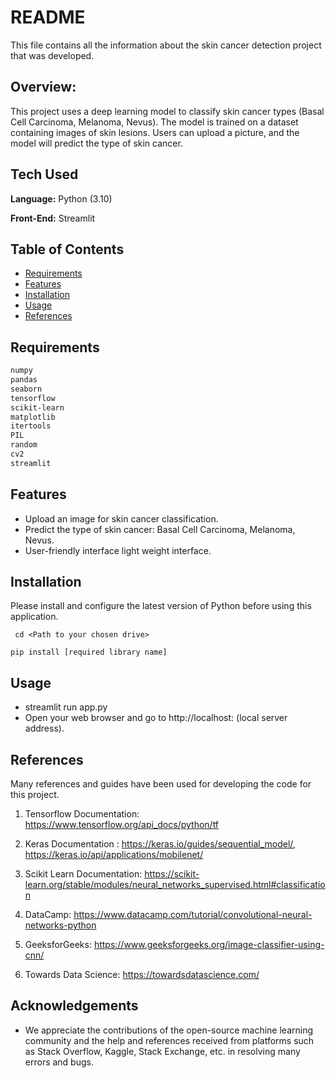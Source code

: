 # README

This file contains all the information about the skin cancer detection project that was developed. 

## Overview: 
This project uses a deep learning model to classify skin cancer types (Basal Cell Carcinoma, Melanoma, Nevus). The model is trained on a dataset containing images of skin lesions. Users can upload a picture, and the model will predict the type of skin cancer.

## Tech Used 

**Language:** Python (3.10)

**Front-End:** Streamlit

## Table of Contents
- [Requirements](#requirements)
- [Features](#features)
- [Installation](#installation)
- [Usage](#usage)
- [References](#reference)

## Requirements
```bash
numpy
pandas
seaborn
tensorflow
scikit-learn
matplotlib
itertools
PIL 
random
cv2         
streamlit
```

## Features

- Upload an image for skin cancer classification.
- Predict the type of skin cancer: Basal Cell Carcinoma, Melanoma, Nevus.
- User-friendly interface light weight interface. 

## Installation

Please install and configure the latest version of Python before using this application. 

` cd <Path to your chosen drive>` 

`pip install [required library name]`

## Usage
- streamlit run app.py
- Open your web browser and go to http://localhost: (local server address).

## References

Many references and guides have been used for developing the code for this project.  

1. Tensorflow Documentation: https://www.tensorflow.org/api_docs/python/tf

2. Keras Documentation : https://keras.io/guides/sequential_model/, https://keras.io/api/applications/mobilenet/

3. Scikit Learn Documentation: https://scikit-learn.org/stable/modules/neural_networks_supervised.html#classification

4. DataCamp: https://www.datacamp.com/tutorial/convolutional-neural-networks-python

5. GeeksforGeeks: https://www.geeksforgeeks.org/image-classifier-using-cnn/

6. Towards Data Science: https://towardsdatascience.com/


## Acknowledgements

- We appreciate the contributions of the open-source machine learning community and the help and references received from platforms such as Stack Overflow, Kaggle, Stack Exchange, etc. in resolving many errors and bugs. 
